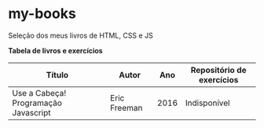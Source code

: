 # my-books
Seleção dos meus livros de HTML, CSS e JS
<p><strong>Tabela de livros e exercícios</strong></p>
<table>
    <thead>
        <tr>
            <th>Título</th>
            <th>Autor</th>
            <th>Ano</th>
            <th>Repositório de exercícios</th>
        </tr>
    </thead>
    <tbody>
        <tr>
            <td>Use a Cabeça! Programação Javascript</td>
            <td> Eric Freeman</td>
            <td>2016</td>
            <td>Indisponível</td>
        </tr>
    </tbody>
</table>